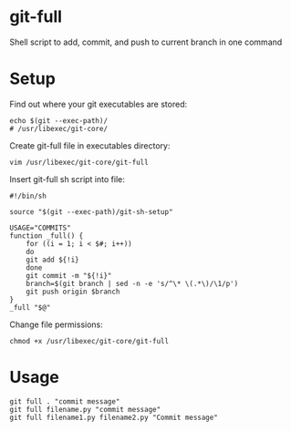 # git-full
Shell script to add, commit, and push to current branch in one command

# Setup
Find out where your git executables are stored:
```
echo $(git --exec-path)/
# /usr/libexec/git-core/
```

Create git-full file in executables directory:
```
vim /usr/libexec/git-core/git-full
```

Insert git-full sh script into file:
```
#!/bin/sh

source "$(git --exec-path)/git-sh-setup"

USAGE="COMMITS"
function _full() {
    for ((i = 1; i < $#; i++))
    do
    git add ${!i}
    done
    git commit -m "${!i}"
    branch=$(git branch | sed -n -e 's/^\* \(.*\)/\1/p')
    git push origin $branch
}
_full "$@"
```

Change file permissions:
```
chmod +x /usr/libexec/git-core/git-full
```

# Usage
```
git full . "commit message"
git full filename.py "commit message"
git full filename1.py filename2.py "Commit message"
```
